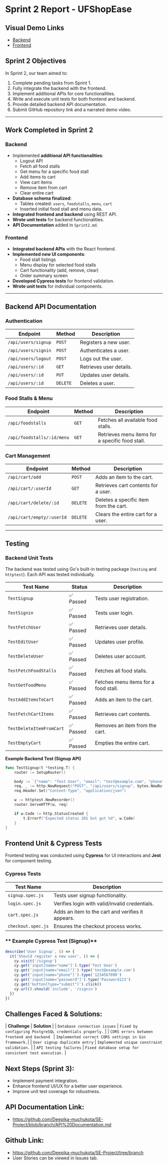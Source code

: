 # **Sprint 2 Report - UFShopEase**

## **Visual Demo Links**
- [Backend]()
- [Frontend]()

## **Sprint 2 Objectives**
In Sprint 2, our team aimed to:
1. Complete pending tasks from Sprint 1.
2. Fully integrate the backend with the frontend.
3. Implement additional APIs for core functionalities.
4. Write and execute unit tests for both frontend and backend.
5. Provide detailed backend API documentation.
6. Submit GitHub repository link and a narrated demo video.

---

## **Work Completed in Sprint 2**
### **Backend**
- Implemented **additional API functionalities**:
  - Logout API
  - Fetch all food stalls
  - Get menu for a specific food stall
  - Add items to cart
  - View cart items
  - Remove item from cart
  - Clear entire cart
- **Database schema finalized**:
  - Tables created: `users`, `foodstalls`, `menu`, `cart`
  - Inserted initial food stall and menu data.
- **Integrated frontend and backend** using REST API.
- **Wrote unit tests** for backend functionalities.
- **API Documentation** added in `Sprint2.md`.

### **Frontend**
- **Integrated backend APIs** with the React frontend.
- **Implemented new UI components**:
  - Food stall listings
  - Menu display for selected food stalls
  - Cart functionality (add, remove, clear)
  - Order summary screen
- **Developed Cypress tests** for frontend validation.
- **Wrote unit tests** for individual components.

---

## **Backend API Documentation**
### **Authentication**
| **Endpoint** | **Method** | **Description** |
|-------------|-----------|----------------|
| `/api/users/signup` | `POST` | Registers a new user. |
| `/api/users/signin` | `POST` | Authenticates a user. |
| `/api/users/logout` | `POST` | Logs out the user. |
| `/api/users/:id` | `GET` | Retrieves user details. |
| `/api/users/:id` | `PUT` | Updates user details. |
| `/api/users/:id` | `DELETE` | Deletes a user. |

### **Food Stalls & Menu**
| **Endpoint** | **Method** | **Description** |
|-------------|-----------|----------------|
| `/api/foodstalls` | `GET` | Fetches all available food stalls. |
| `/api/foodstalls/:id/menu` | `GET` | Retrieves menu items for a specific food stall. |

### **Cart Management**
| **Endpoint** | **Method** | **Description** |
|-------------|-----------|----------------|
| `/api/cart/add` | `POST` | Adds an item to the cart. |
| `/api/cart/:userId` | `GET` | Retrieves cart contents for a user. |
| `/api/cart/delete/:id` | `DELETE` | Deletes a specific item from the cart. |
| `/api/cart/empty/:userId` | `DELETE` | Clears the entire cart for a user. |

---

## **Testing**
### **Backend Unit Tests**
The backend was tested using Go's built-in testing package (`testing` and `httptest`). Each API was tested individually.

| **Test Name** | **Status** | **Description** |
|--------------|-----------|----------------|
| `TestSignup` | ✅ Passed | Tests user registration. |
| `TestSignin` | ✅ Passed | Tests user login. |
| `TestFetchUser` | ✅ Passed | Retrieves user details. |
| `TestEditUser` | ✅ Passed | Updates user profile. |
| `TestDeleteUser` | ✅ Passed | Deletes user account. |
| `TestFetchFoodStalls` | ✅ Passed | Fetches all food stalls. |
| `TestGetFoodMenu` | ✅ Passed | Fetches menu items for a food stall. |
| `TestAddItemsToCart` | ✅ Passed | Adds an item to the cart. |
| `TestFetchCartItems` | ✅ Passed | Retrieves cart contents. |
| `TestDeleteItemFromCart` | ✅ Passed | Removes an item from the cart. |
| `TestEmptyCart` | ✅ Passed | Empties the entire cart. |

**Example Backend Test (Signup API)**
```go
func TestSignup(t *testing.T) {
	router := SetupRouter()

	body := `{"name": "Test User", "email": "test@example.com", "phone": "1234567890", "password": "Password123"}`
	req, _ := http.NewRequest("POST", "/api/users/signup", bytes.NewBuffer([]byte(body)))
	req.Header.Set("Content-Type", "application/json")

	w := httptest.NewRecorder()
	router.ServeHTTP(w, req)

	if w.Code != http.StatusCreated {
		t.Errorf("Expected status 201 but got %d", w.Code)
	}
}
```

## **Frontend Unit & Cypress Tests**
Frontend testing was conducted using **Cypress** for UI interactions and **Jest** for component testing.

### **Cypress Tests**
| **Test Name** | **Description** |
|--------------|----------------|
| `signup.spec.js` | Tests user signup functionality. |
| `login.spec.js` | Verifies login with valid/invalid credentials. |
| `cart.spec.js` | Adds an item to the cart and verifies it appears. |
| `checkout.spec.js` | Ensures the checkout process works. |

### ** Example Cypress Test (Signup)**
```js
describe('User Signup', () => {
  it('Should register a new user', () => {
    cy.visit('/signup')
    cy.get('input[name="name"]').type('Test User')
    cy.get('input[name="email"]').type('test@example.com')
    cy.get('input[name="phone"]').type('1234567890')
    cy.get('input[name="password"]').type('Password123')
    cy.get('button[type="submit"]').click()
    cy.url().should('include', '/signin')
  })
})
```

## Challenges Faced & Solutions:
| **Challenge** | **Solution** |
| `Database connection issues` | `Fixed by configuring PostgreSQL credentials properly.` |
| `CORS errors between frontend and backend	` | `Implemented correct CORS settings in Gin framework.`|
| `User signup duplicate entry` |	`Implemented unique constraint validation.` |
| `API testing failures` |  `Fixed database setup for consistent test execution.` |


## Next Steps (Sprint 3):
- Implement payment integration.
- Enhance frontend UI/UX for a better user experience.
- Improve unit test coverage for robustness.

## API Documentation Link:
- https://github.com/Deepika-muchukota/SE-Project/blob/branch/API%20Documentation.md

## Github Link:
- https://github.com/Deepika-muchukota/SE-Project/tree/branch
- User Stories can be viewed in Issues tab.

